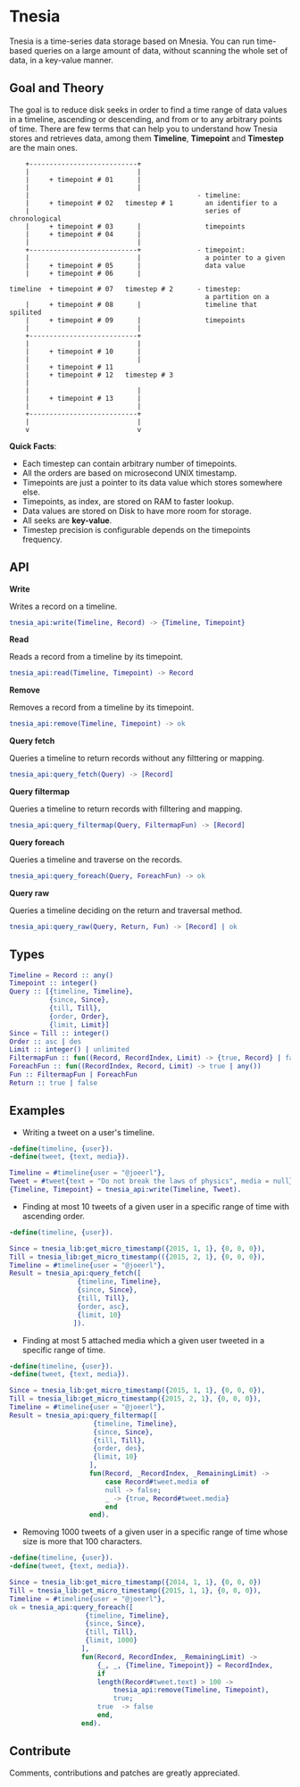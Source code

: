 Tnesia
======

Tnesia is a time-series data storage based on Mnesia. You can run time-based queries on a large amount of data, without scanning the whole set of data, in a key-value manner.

Goal and Theory
-----
The goal is to reduce disk seeks in order to find a time range of data values in a timeline, ascending or descending, and from or to any arbitrary points of time.
There are few terms that can help you to understand how Tnesia stores and retrieves data, among them **Timeline**, **Timepoint** and **Timestep** are the main ones.


```
    +---------------------------+        
    |                           |        
    |     + timepoint # 01      |        
    |                           |        
    |                                          - timeline:
    |     + timepoint # 02   timestep # 1        an identifier to a
    |                                            series of chronological
    |     + timepoint # 03      |                timepoints
    |     + timepoint # 04      |        
    |                           |        
    +---------------------------+              - timepoint:
    |                           |                a pointer to a given
    |     + timepoint # 05      |                data value
    |     + timepoint # 06      |        
                                         
timeline  + timepoint # 07   timestep # 2      - timestep:
                                                 a partition on a
    |     + timepoint # 08      |                timeline that spilited
    |     + timepoint # 09      |                timepoints
    |                           |        
    +---------------------------+        
    |                           |        
    |     + timepoint # 10      |        
    |                           |        
    |     + timepoint # 11               
    |     + timepoint # 12   timestep # 3
    |                                    
    |                           |        
    |     + timepoint # 13      |        
    |                           |        
    +---------------------------+        
    |                           |        
    v                           v        
```

**Quick Facts**:

* Each timestep can contain arbitrary number of timepoints.
* All the orders are based on microsecond UNIX timestamp.
* Timepoints are just a pointer to its data value which stores somewhere else.
* Timepoints, as index, are stored on RAM to faster lookup.
* Data values are stored on Disk to have more room for storage.
* All seeks are **key-value**.
* Timestep precision is configurable depends on the timepoints frequency.

API
-----

**Write**

Writes a record on a timeline.

```erlang
tnesia_api:write(Timeline, Record) -> {Timeline, Timepoint}
```

**Read**

Reads a record from a timeline by its timepoint.

```erlang
tnesia_api:read(Timeline, Timepoint) -> Record
```

**Remove**

Removes a record from a timeline by its timepoint.

```erlang
tnesia_api:remove(Timeline, Timepoint) -> ok
```

**Query fetch**

Queries a timeline to return records without any filttering or mapping.

```erlang
tnesia_api:query_fetch(Query) -> [Record]
```

**Query filtermap**

Queries a timeline to return records with filltering and mapping.

```erlang
tnesia_api:query_filtermap(Query, FiltermapFun) -> [Record]
```

**Query foreach**

Queries a timeline and traverse on the records.

```erlang
tnesia_api:query_foreach(Query, ForeachFun) -> ok
```

**Query raw**

Queries a timeline deciding on the return and traversal method.

```erlang
tnesia_api:query_raw(Query, Return, Fun) -> [Record] | ok
```

Types
----

```erlang
Timeline = Record :: any()
Timepoint :: integer()
Query :: [{timeline, Timeline},
          {since, Since},
          {till, Till},
          {order, Order},
          {limit, Limit}]
Since = Till :: integer()
Order :: asc | des
Limit :: integer() | unlimited
FiltermapFun :: fun((Record, RecordIndex, Limit) -> {true, Record} | false)
ForeachFun :: fun((RecordIndex, Record, Limit) -> true | any())
Fun :: FiltermapFun | ForeachFun
Return :: true | false
```

Examples
----

* Writing a tweet on a user's timeline.

```erlang
-define(timeline, {user}).
-define(tweet, {text, media}).

Timeline = #timeline{user = "@joeerl"},
Tweet = #tweet{text = "Do not break the laws of physics", media = null},
{Timeline, Timepoint} = tnesia_api:write(Timeline, Tweet).
```

* Finding at most 10 tweets of a given user in a specific range of time with ascending order.

```erlang
-define(timeline, {user}).

Since = tnesia_lib:get_micro_timestamp({2015, 1, 1}, {0, 0, 0}),
Till = tnesia_lib:get_micro_timestamp(({2015, 2, 1}, {0, 0, 0}),
Timeline = #timeline{user = "@joeerl"},
Result = tnesia_api:query_fetch([
				 {timeline, Timeline},
				 {since, Since},
				 {till, Till},
				 {order, asc},
				 {limit, 10}
				]).

```

* Finding at most 5 attached media which a given user tweeted in a specific range of time.

```erlang
-define(timeline, {user}).
-define(tweet, {text, media}).

Since = tnesia_lib:get_micro_timestamp({2015, 1, 1}, {0, 0, 0}),
Till = tnesia_lib:get_micro_timestamp({2015, 2, 1}, {0, 0, 0}),
Timeline = #timeline{user = "@joeerl"},
Result = tnesia_api:query_filtermap([
				     {timeline, Timeline},
				     {since, Since},
				     {till, Till},
				     {order, des},
				     {limit, 10}
				    ],
				    fun(Record, _RecordIndex, _RemainingLimit) ->
					    case Record#tweet.media of
						null -> false;
						_ -> {true, Record#tweet.media}
					    end
				    end).
```

* Removing 1000 tweets of a given user in a specific range of time whose size is more that 100 characters.

```erlang
-define(timeline, {user}).
-define(tweet, {text, media}).

Since = tnesia_lib:get_micro_timestamp({2014, 1, 1}, {0, 0, 0})
Till = tnesia_lib:get_micro_timestamp({2015, 1, 1}, {0, 0, 0}),
Timeline = #timeline{user = "@joeerl"},
ok = tnesia_api:query_foreach([
			       {timeline, Timeline},
			       {since, Since},
			       {till, Till},
			       {limit, 1000}
			      ],
			      fun(Record, RecordIndex, _RemainingLimit) ->
				      {_, _, {Timeline, Timepoint}} = RecordIndex,
				      if
					  length(Record#tweet.text) > 100 ->
					      tnesia_api:remove(Timeline, Timepoint),
					      true;
					  true  -> false
				      end,
			      end).
```

Contribute
----

Comments, contributions and patches are greatly appreciated.